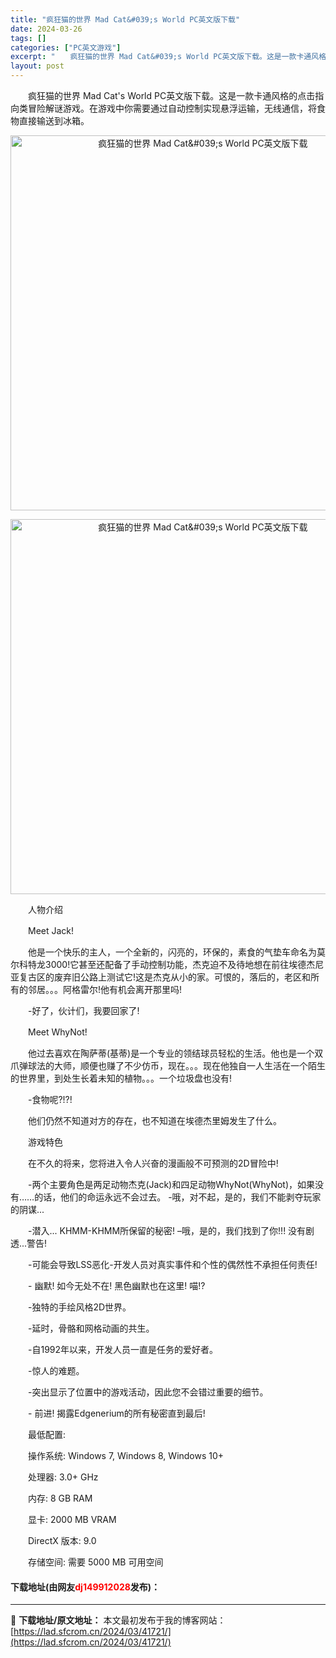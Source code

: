 ```yaml
---
title: "疯狂猫的世界 Mad Cat&#039;s World PC英文版下载"
date: 2024-03-26
tags: []
categories: ["PC英文游戏"]
excerpt: "　　疯狂猫的世界 Mad Cat&#039;s World PC英文版下载。这是一款卡通风格的点击指向类冒险解谜游戏。在游戏中你需要通过自动控制实现悬浮运输，无线通信，将食物直接输送到冰箱。 　　人物介绍 　　Meet Jack! 　　他是一个快乐的主人，一个全新的，闪亮的，环保的，素食的气垫车命名为&hellip;"
layout: post
---
```


 <p>　　疯狂猫的世界 Mad Cat&#39;s World PC英文版下载。这是一款卡通风格的点击指向类冒险解谜游戏。在游戏中你需要通过自动控制实现悬浮运输，无线通信，将食物直接输送到冰箱。</p> <p align="center"><img align="" border="0" src="https://lad.sfcrom.cn/wp-content/uploads/2024/03/20240326_6602ec08f3a94.webp" width="600" alt="疯狂猫的世界 Mad Cat&amp;#039;s World PC英文版下载" /></p> <p align="center"><img align="" border="0" src="https://lad.sfcrom.cn/wp-content/uploads/2024/03/20240326_6602ec095d061.webp" width="600" alt="疯狂猫的世界 Mad Cat&amp;#039;s World PC英文版下载" /></p> <p>　　人物介绍</p> <p>　　Meet Jack!</p> <p>　　他是一个快乐的主人，一个全新的，闪亮的，环保的，素食的气垫车命名为莫尔科特龙3000!它甚至还配备了手动控制功能，杰克迫不及待地想在前往埃德杰尼亚复古区的废弃旧公路上测试它!这是杰克从小的家。可恨的，落后的，老区和所有的邻居。。。阿格雷尔!他有机会离开那里吗!</p> <p>　　-好了，伙计们，我要回家了!</p> <p>　　Meet WhyNot!</p> <p>　　他过去喜欢在陶萨蒂(基蒂)是一个专业的领结球员轻松的生活。他也是一个双爪弹球法的大师，顺便也赚了不少仿币，现在。。。现在他独自一人生活在一个陌生的世界里，到处生长着未知的植物。。。一个垃圾盘也没有!</p> <p>　　-食物呢?!?!</p> <p>　　他们仍然不知道对方的存在，也不知道在埃德杰里姆发生了什么。</p> <p>　　游戏特色</p> <p>　　在不久的将来，您将进入令人兴奋的漫画般不可预测的2D冒险中!</p> <p>　　-两个主要角色是两足动物杰克(Jack)和四足动物WhyNot(WhyNot)，如果没有&hellip;&hellip;的话，他们的命运永远不会过去。 -哦，对不起，是的，我们不能剥夺玩家的阴谋...</p> <p>　　-潜入... KHMM-KHMM所保留的秘密! &ndash;哦，是的，我们找到了你!!! 没有剧透...警告!</p> <p>　　-可能会导致LSS恶化-开发人员对真实事件和个性的偶然性不承担任何责任!</p> <p>　　- 幽默! 如今无处不在! 黑色幽默也在这里! 喵!?</p> <p>　　-独特的手绘风格2D世界。</p> <p>　　-延时，骨骼和网格动画的共生。</p> <p>　　-自1992年以来，开发人员一直是任务的爱好者。</p> <p>　　-惊人的难题。</p> <p>　　-突出显示了位置中的游戏活动，因此您不会错过重要的细节。</p> <p>　　- 前进! 揭露Edgenerium的所有秘密直到最后!</p> <p>　　最低配置:</p> <p>　　操作系统: Windows 7, Windows 8, Windows 10+</p> <p>　　处理器: 3.0+ GHz</p> <p>　　内存: 8 GB RAM</p> <p>　　显卡: 2000 MB VRAM</p> <p>　　DirectX 版本: 9.0</p> <p>　　存储空间: 需要 5000 MB 可用空间</p> <p><h4>下载地址(由网友<font color="red">dj149912028</font>发布)：</h4></p> 

---
📖 **下载地址/原文地址：** 本文最初发布于我的博客网站：[https://lad.sfcrom.cn/2024/03/41721/](https://lad.sfcrom.cn/2024/03/41721/)

